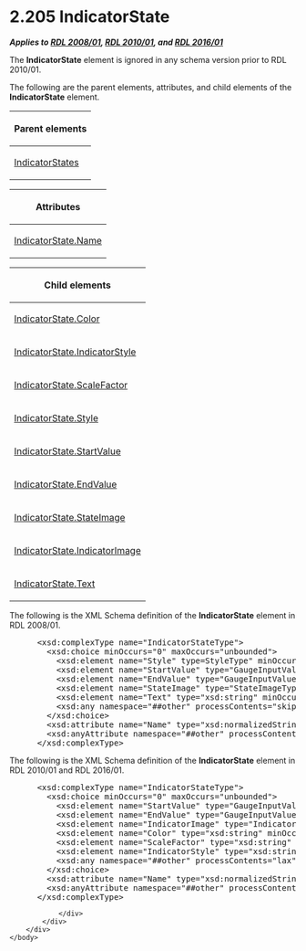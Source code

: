 <html dir="LTR" xmlns:mshelp="http://msdn.microsoft.com/mshelp" xmlns:ddue="http://ddue.schemas.microsoft.com/authoring/2003/5" xmlns:xlink="http://www.w3.org/1999/xlink" xmlns:tool="http://www.microsoft.com/tooltip">
    <head>
        <meta http-equiv="Content-Type" content="text/html; CHARSET=utf-8"></meta>
        <meta name="save" content="history"></meta>
        <title>2.205 IndicatorState</title>
        <xml>
            <mshelp:toctitle title="2.205 IndicatorState"></mshelp:toctitle>
            <mshelp:rltitle title="[MS-RDL]: IndicatorState"></mshelp:rltitle>
            <mshelp:keyword index="A" term="b01d342e-1604-47c5-b90b-a4ce7bfd441c"></mshelp:keyword>
            <mshelp:attr name="DCSext.ContentType" value="open specification"></mshelp:attr>
            <mshelp:attr name="AssetID" value="b01d342e-1604-47c5-b90b-a4ce7bfd441c"></mshelp:attr>
            <mshelp:attr name="TopicType" value="kbRef"></mshelp:attr>
            <mshelp:attr name="DCSext.Title" value="[MS-RDL]: IndicatorState" />
        </xml>
    </head>
    <body>
        <div id="header">
            <h1 class="heading">2.205 IndicatorState</h1>
        </div>
        <div id="mainSection">
            <div id="mainBody">
                <div id="allHistory" class="saveHistory"></div>
                <div id="sectionSection0" class="section" name="collapseableSection">
                    

<p><b><i>Applies to </i></b><a href="1e855f94-4617-47e4-b89e-0856c6cb420f.md"><b><i>RDL 2008/01</i></b></a><b><i>,
</i></b><a href="3428e690-a348-4ec7-8a6a-8efb42d2cdee.md"><b><i>RDL 2010/01</i></b></a><b><i>,
and </i></b><a href="52ce3983-2bfc-4e72-9359-42aaf5fe4509.md"><b><i>RDL 2016/01</i></b></a></p>

<p>The <b>IndicatorState</b> element is ignored in any schema
version prior to RDL 2010/01.</p>

<p>The following are the parent elements, attributes, and child
elements of the <b>IndicatorState</b> element.</p>

<table>
 <thead>
  <tr>
   <th>
   <p>Parent elements</p>
   </th>
  </tr>
 </thead>
 <tr>
  <td>
  <p><a href="634b6e0c-6af3-42e6-a823-1d5487d9b59e.md">IndicatorStates</a></p>
  </td>
 </tr>
</table>

<p> </p>

<table>
 <thead>
  <tr>
   <th>
   <p>Attributes</p>
   </th>
  </tr>
 </thead>
 <tr>
  <td>
  <p><a href="8ca05115-b86c-4db9-97d6-d84b823bdd82.md">IndicatorState.Name</a></p>
  </td>
 </tr>
</table>

<p> </p>

<table>
 <thead>
  <tr>
   <th>
   <p>Child elements</p>
   </th>
  </tr>
 </thead>
 <tr>
  <td>
  <p><a href="fde5ff77-e05e-4bb3-89b9-8234aa40bd99.md">IndicatorState.Color</a></p>
  </td>
 </tr>
 <tr>
  <td>
  <p><a href="6135d8c6-b042-47b1-899e-b81e950829b6.md">IndicatorState.IndicatorStyle</a></p>
  </td>
 </tr>
 <tr>
  <td>
  <p><a href="c85027ea-aa69-47e7-a80d-6a89b9ea63bd.md">IndicatorState.ScaleFactor</a></p>
  </td>
 </tr>
 <tr>
  <td>
  <p><a href="5a41a3c8-53a1-4de0-96ee-6a86d29f6f86.md">IndicatorState.Style</a></p>
  </td>
 </tr>
 <tr>
  <td>
  <p><a href="a1a8f5e0-105a-456c-974c-1d048e41c643.md">IndicatorState.StartValue</a></p>
  </td>
 </tr>
 <tr>
  <td>
  <p><a href="55bfcc20-e7fe-49f7-8d6c-274f9d7813e9.md">IndicatorState.EndValue</a></p>
  </td>
 </tr>
 <tr>
  <td>
  <p><a href="4bdc9c9f-a7e0-4226-8997-372889fe2023.md">IndicatorState.StateImage</a></p>
  </td>
 </tr>
 <tr>
  <td>
  <p><a href="ab681e89-a21a-4c5e-ac17-4c8ef1393d65.md">IndicatorState.IndicatorImage</a></p>
  </td>
 </tr>
 <tr>
  <td>
  <p><a href="98561efa-67ac-4f80-a48f-ec25a72d9d8b.md">IndicatorState.Text</a></p>
  </td>
 </tr>
</table>

<p>The following is the XML Schema definition of the <b>IndicatorState</b>
element in RDL 2008/01.</p>

<dl>
<dd>
<div><pre> &lt;xsd:complexType name=&quot;IndicatorStateType&quot;&gt;
   &lt;xsd:choice minOccurs=&quot;0&quot; maxOccurs=&quot;unbounded&quot;&gt;
     &lt;xsd:element name=&quot;Style&quot; type=StyleType&quot; minOccurs=&quot;0&quot; /&gt;
     &lt;xsd:element name=&quot;StartValue&quot; type=&quot;GaugeInputValue&quot; minOccurs=&quot;0&quot; /&gt;
     &lt;xsd:element name=&quot;EndValue&quot; type=&quot;GaugeInputValue&quot; minOccurs=&quot;0&quot; /&gt;
     &lt;xsd:element name=&quot;StateImage&quot; type=&quot;StateImageType&quot; minOccurs=&quot;0&quot; /&gt;
     &lt;xsd:element name=&quot;Text&quot; type=&quot;xsd:string&quot; minOccurs=&quot;0&quot; /&gt;
     &lt;xsd:any namespace=&quot;##other&quot; processContents=&quot;skip&quot; /&gt;
   &lt;/xsd:choice&gt;
   &lt;xsd:attribute name=&quot;Name&quot; type=&quot;xsd:normalizedString&quot; use=&quot;required&quot; /&gt;
   &lt;xsd:anyAttribute namespace=&quot;##other&quot; processContents=&quot;skip&quot; /&gt;
 &lt;/xsd:complexType&gt;
</pre></div>
</dd></dl>

<p>The following is the XML Schema definition of the <b>IndicatorState</b>
element in RDL 2010/01 and RDL 2016/01.</p>

<dl>
<dd>
<div><pre> &lt;xsd:complexType name=&quot;IndicatorStateType&quot;&gt;
   &lt;xsd:choice minOccurs=&quot;0&quot; maxOccurs=&quot;unbounded&quot;&gt;
     &lt;xsd:element name=&quot;StartValue&quot; type=&quot;GaugeInputValue&quot; minOccurs=&quot;0&quot; /&gt;
     &lt;xsd:element name=&quot;EndValue&quot; type=&quot;GaugeInputValue&quot; minOccurs=&quot;0&quot; /&gt;
     &lt;xsd:element name=&quot;IndicatorImage&quot; type=&quot;IndicatorImageType&quot; minOccurs=&quot;0&quot; /&gt;
     &lt;xsd:element name=&quot;Color&quot; type=&quot;xsd:string&quot; minOccurs=&quot;1&quot; /&gt;
     &lt;xsd:element name=&quot;ScaleFactor&quot; type=&quot;xsd:string&quot; minOccurs=&quot;1&quot; /&gt;
     &lt;xsd:element name=&quot;IndicatorStyle&quot; type=&quot;xsd:string&quot; minOccurs=&quot;1&quot; /&gt;
     &lt;xsd:any namespace=&quot;##other&quot; processContents=&quot;lax&quot; /&gt;
   &lt;/xsd:choice&gt;
   &lt;xsd:attribute name=&quot;Name&quot; type=&quot;xsd:normalizedString&quot; use=&quot;required&quot; /&gt;
   &lt;xsd:anyAttribute namespace=&quot;##other&quot; processContents=&quot;lax&quot; /&gt;
 &lt;/xsd:complexType&gt;
</pre></div>
</dd></dl>


                </div>
            </div>
        </div>
    </body>
</html>